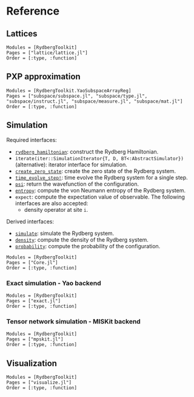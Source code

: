 # Reference

## Lattices
```@autodocs
Modules = [RydbergToolkit]
Pages = ["lattice/lattice.jl"]
Order = [:type, :function]
```

## PXP approximation
```@autodocs
Modules = [RydbergToolkit.YaoSubspaceArrayReg]
Pages = ["subspace/subspace.jl", "subspace/type.jl", "subspace/instruct.jl", "subspace/measure.jl", "subspace/mat.jl"]
Order = [:type, :function]
```

## Simulation

Required interfaces:
- [`rydberg_hamiltonian`](@ref): construct the Rydberg Hamiltonian.
- `iterate(iter::SimulationIterator{T, D, BT<:AbstractSimulator})` (alternative): iterator interface for simulation.
- [`create_zero_state`](@ref): create the zero state of the Rydberg system.
- [`time_evolve_step!`](@ref): time evolve the Rydberg system for a single step.
- [`psi`](@ref): return the wavefunction of the configuration.
- [`entropy`](@ref): compute the von Neumann entropy of the Rydberg system.
- `expect`: compute the expectation value of observable. The following interfaces are also accepted:
  - density operator at site `i`.

Derived interfaces:
- [`simulate`](@ref): simulate the Rydberg system.
- [`density`](@ref): compute the density of the Rydberg system.
- [`probability`](@ref): compute the probability of the configuration.

```@autodocs
Modules = [RydbergToolkit]
Pages = ["Core.jl"]
Order = [:type, :function]
```

### Exact simulation - Yao backend

```@autodocs
Modules = [RydbergToolkit]
Pages = ["exact.jl"]
Order = [:type, :function]
```

### Tensor network simulation - MISKit backend

```@autodocs
Modules = [RydbergToolkit]
Pages = ["mpskit.jl"]
Order = [:type, :function]
```

## Visualization
```@autodocs
Modules = [RydbergToolkit]
Pages = ["visualize.jl"]
Order = [:type, :function]
```
